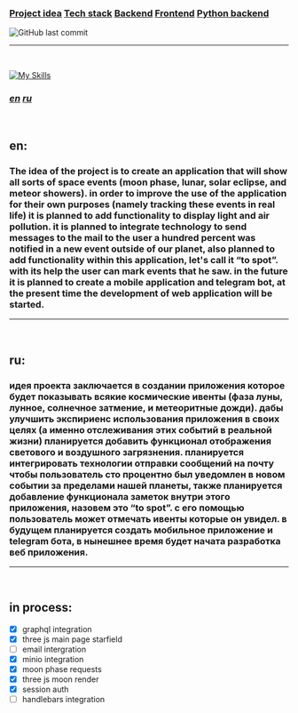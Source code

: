 ### <a href="#idea">Project idea</a> <a href="#stack">Tech stack</a> <a href="/api/README.md">Backend<a> <a href="/frontend/README.md">Frontend</a> <a href="/python/README.md">Python backend</a>

![GitHub last commit](https://img.shields.io/github/last-commit/yougotnothing/inspace)

---

<br id="stack">

[![My Skills](https://skillicons.dev/icons?i=nestjs,postgres,prisma,typescript,docker,webpack,yarn,python,fastapi,html,css,react,vite,styledcomponents,graphql,apollo,threejs,pug)](https://skillicons.dev)

### **_<a href="#en_idea">en</a> <a href="ru_idea">ru</a>_**

<br id="en_idea">

## en:

### The idea of the project is to create an application that will show all sorts of space events (moon phase, lunar, solar eclipse, and meteor showers). in order to improve the use of the application for their own purposes (namely tracking these events in real life) it is planned to add functionality to display light and air pollution. it is planned to integrate technology to send messages to the mail to the user a hundred percent was notified in a new event outside of our planet, also planned to add functionality within this application, let's call it “to spot”. with its help the user can mark events that he saw. in the future it is planned to create a mobile application and telegram bot, at the present time the development of web application will be started.

---

<br id="ru_idea">

## ru:

### идея проекта заключается в создании приложения которое будет показывать всякие космические ивенты (фаза луны, лунное, солнечное затмение, и метеоритные дожди). дабы улучшить экспириенс использования приложения в своих целях (а именно отслеживания этих событий в реальной жизни) планируется добавить функционал отображения светового и воздушного загрязнения. планируется интегрировать технологии отправки сообщений на почту чтобы пользователь сто процентно был уведомлен в новом событии за пределами нашей планеты, также планируется добавление функционала заметок внутри этого приложения, назовем это “to spot”. с его помощью пользователь может отмечать ивенты которые он увидел. в будущем планируется создать мобильное приложение и telegram бота, в нынешнее время будет начата разработка веб приложения.

---

<br id="in_process">

## in process:

- [x] graphql integration
- [x] three js main page starfield
- [ ] email intergration
- [x] minio integration
- [x] moon phase requests
- [x] three js moon render
- [x] session auth
- [ ] handlebars integration
